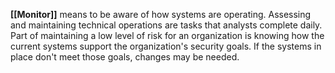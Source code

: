 **[[Monitor]]** means to be aware of how systems are operating. Assessing and maintaining technical operations are tasks that analysts complete daily. Part of maintaining a low level of risk for an organization is knowing how the current systems support the organization's security goals. If the systems in place don't meet those goals, changes may be needed.
